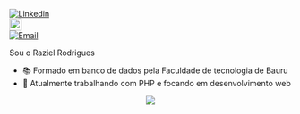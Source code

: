 [![Linkedin](https://img.shields.io/badge/-LinkedIn-blue?style=flat&logo=Linkedin&logoColor=white)](https://www.linkedin.com/in/raziel-rodrigues-2b32b5140/)
<br>
[<img src="https://img.shields.io/github/followers/milenacarecho?label=follow&style=social" height="22" title="Follow me" />](https://github.com/RazielMiranda)
<br>
[![Email](https://img.shields.io/badge/-Outlook-c14438?style=flat&logo=Gmail&logoColor=white)](mailto:raziel.rodrigues@fatec.sp.gov.br)

Sou o Raziel Rodrigues

- 📚 Formado em banco de dados pela Faculdade de tecnologia de Bauru
- 🦏 Atualmente trabalhando com PHP e focando em desenvolvimento web

<p align="center"> 
 <a><img src="https://github-readme-stats.vercel.app/api?username=milenacarecho&show_icons=true&theme=graywhite" /></a>
</p> 
